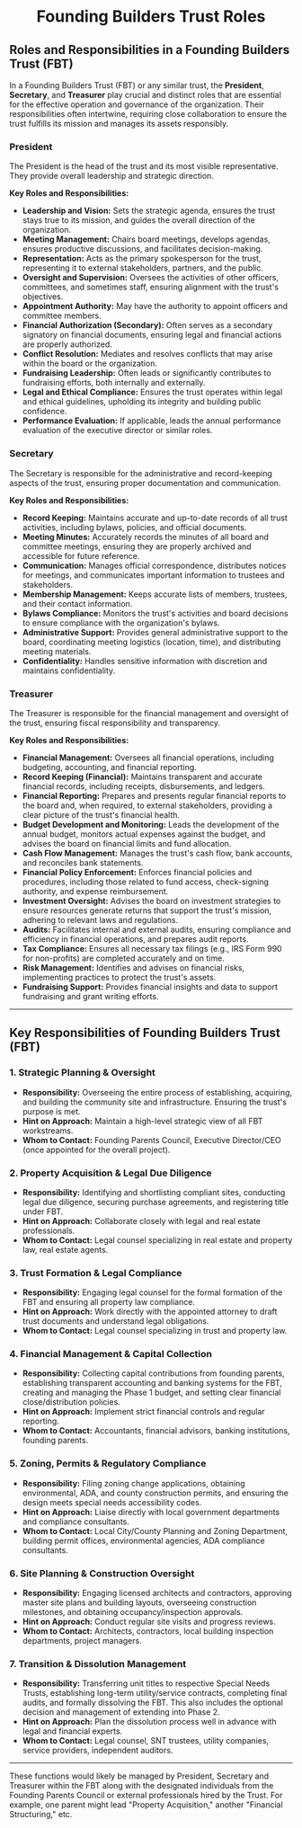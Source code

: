 # <center> Founding Builders Trust Roles </center>


## Roles and Responsibilities in a Founding Builders Trust (FBT)

In a Founding Builders Trust (FBT) or any similar trust, the **President**, **Secretary**, and **Treasurer** play crucial and distinct roles that are essential for the effective operation and governance of the organization. Their responsibilities often intertwine, requiring close collaboration to ensure the trust fulfills its mission and manages its assets responsibly.

### President

The President is the head of the trust and its most visible representative. They provide overall leadership and strategic direction.

**Key Roles and Responsibilities:**

- **Leadership and Vision:** Sets the strategic agenda, ensures the trust stays true to its mission, and guides the overall direction of the organization.
- **Meeting Management:** Chairs board meetings, develops agendas, ensures productive discussions, and facilitates decision-making.
- **Representation:** Acts as the primary spokesperson for the trust, representing it to external stakeholders, partners, and the public.
- **Oversight and Supervision:** Oversees the activities of other officers, committees, and sometimes staff, ensuring alignment with the trust's objectives.
- **Appointment Authority:** May have the authority to appoint officers and committee members.
- **Financial Authorization (Secondary):** Often serves as a secondary signatory on financial documents, ensuring legal and financial actions are properly authorized.
- **Conflict Resolution:** Mediates and resolves conflicts that may arise within the board or the organization.
- **Fundraising Leadership:** Often leads or significantly contributes to fundraising efforts, both internally and externally.
- **Legal and Ethical Compliance:** Ensures the trust operates within legal and ethical guidelines, upholding its integrity and building public confidence.
- **Performance Evaluation:** If applicable, leads the annual performance evaluation of the executive director or similar roles.

### Secretary

The Secretary is responsible for the administrative and record-keeping aspects of the trust, ensuring proper documentation and communication.

**Key Roles and Responsibilities:**

- **Record Keeping:** Maintains accurate and up-to-date records of all trust activities, including bylaws, policies, and official documents.
- **Meeting Minutes:** Accurately records the minutes of all board and committee meetings, ensuring they are properly archived and accessible for future reference.
- **Communication:** Manages official correspondence, distributes notices for meetings, and communicates important information to trustees and stakeholders.
- **Membership Management:** Keeps accurate lists of members, trustees, and their contact information.
- **Bylaws Compliance:** Monitors the trust's activities and board decisions to ensure compliance with the organization's bylaws.
- **Administrative Support:** Provides general administrative support to the board, coordinating meeting logistics (location, time), and distributing meeting materials.
- **Confidentiality:** Handles sensitive information with discretion and maintains confidentiality.

### Treasurer

The Treasurer is responsible for the financial management and oversight of the trust, ensuring fiscal responsibility and transparency.

**Key Roles and Responsibilities:**

- **Financial Management:** Oversees all financial operations, including budgeting, accounting, and financial reporting.
- **Record Keeping (Financial):** Maintains transparent and accurate financial records, including receipts, disbursements, and ledgers.
- **Financial Reporting:** Prepares and presents regular financial reports to the board and, when required, to external stakeholders, providing a clear picture of the trust's financial health.
- **Budget Development and Monitoring:** Leads the development of the annual budget, monitors actual expenses against the budget, and advises the board on financial limits and fund allocation.
- **Cash Flow Management:** Manages the trust's cash flow, bank accounts, and reconciles bank statements.
- **Financial Policy Enforcement:** Enforces financial policies and procedures, including those related to fund access, check-signing authority, and expense reimbursement.
- **Investment Oversight:** Advises the board on investment strategies to ensure resources generate returns that support the trust's mission, adhering to relevant laws and regulations.
- **Audits:** Facilitates internal and external audits, ensuring compliance and efficiency in financial operations, and prepares audit reports.
- **Tax Compliance:** Ensures all necessary tax filings (e.g., IRS Form 990 for non-profits) are completed accurately and on time.
- **Risk Management:** Identifies and advises on financial risks, implementing practices to protect the trust's assets.
- **Fundraising Support:** Provides financial insights and data to support fundraising and grant writing efforts.

---

## Key Responsibilities of Founding Builders Trust (FBT)

### 1. Strategic Planning & Oversight
- **Responsibility:** Overseeing the entire process of establishing, acquiring, and building the community site and infrastructure. Ensuring the trust's purpose is met.
- **Hint on Approach:** Maintain a high-level strategic view of all FBT workstreams.
- **Whom to Contact:** Founding Parents Council, Executive Director/CEO (once appointed for the overall project).

### 2. Property Acquisition & Legal Due Diligence
- **Responsibility:** Identifying and shortlisting compliant sites, conducting legal due diligence, securing purchase agreements, and registering title under FBT.
- **Hint on Approach:** Collaborate closely with legal and real estate professionals.
- **Whom to Contact:** Legal counsel specializing in real estate and property law, real estate agents.

### 3. Trust Formation & Legal Compliance
- **Responsibility:** Engaging legal counsel for the formal formation of the FBT and ensuring all property law compliance.
- **Hint on Approach:** Work directly with the appointed attorney to draft trust documents and understand legal obligations.
- **Whom to Contact:** Legal counsel specializing in trust and property law.

### 4. Financial Management & Capital Collection
- **Responsibility:** Collecting capital contributions from founding parents, establishing transparent accounting and banking systems for the FBT, creating and managing the Phase 1 budget, and setting clear financial close/distribution policies.
- **Hint on Approach:** Implement strict financial controls and regular reporting.
- **Whom to Contact:** Accountants, financial advisors, banking institutions, founding parents.

### 5. Zoning, Permits & Regulatory Compliance
- **Responsibility:** Filing zoning change applications, obtaining environmental, ADA, and county construction permits, and ensuring the design meets special needs accessibility codes.
- **Hint on Approach:** Liaise directly with local government departments and compliance consultants.
- **Whom to Contact:** Local City/County Planning and Zoning Department, building permit offices, environmental agencies, ADA compliance consultants.

### 6. Site Planning & Construction Oversight
- **Responsibility:** Engaging licensed architects and contractors, approving master site plans and building layouts, overseeing construction milestones, and obtaining occupancy/inspection approvals.
- **Hint on Approach:** Conduct regular site visits and progress reviews.
- **Whom to Contact:** Architects, contractors, local building inspection departments, project managers.

### 7. Transition & Dissolution Management
- **Responsibility:** Transferring unit titles to respective Special Needs Trusts, establishing long-term utility/service contracts, completing final audits, and formally dissolving the FBT. This also includes the optional decision and management of extending into Phase 2.
- **Hint on Approach:** Plan the dissolution process well in advance with legal and financial experts.
- **Whom to Contact:** Legal counsel, SNT trustees, utility companies, service providers, independent auditors.

---

These functions would likely be managed by President, Secretary and Treasurer within the FBT along with the designated individuals from the Founding Parents Council or external professionals hired by the Trust. For example, one parent might lead "Property Acquisition," another "Financial Structuring," etc.
